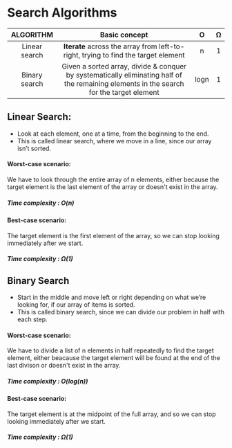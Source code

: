 

# Search Algorithms


|    ALGORITHM   | Basic concept   | O  | Ω |
| :------------:  |:---------------:|:---:|:--:|
| Linear search  | **Iterate** across the array from left-to-right, trying to find the target element | n | 1 |
| Binary search  | Given a sorted array, divide & conquer by systematically eliminating half of the remaining elements in the search for the target element| logn | 1 |


## Linear Search:

* Look at each element, one at a time, from the beginning to the end.
* This is called linear search, where we move in a line, since our array isn’t sorted.
#### Worst-case scenario:

We have to look through the entire array of n elements, either because the target element is the last element of the array or doesn't exist in the array.

##### Time complexity : O(n)

#### Best-case scenario:

The target element is the first element of the array, so we can stop looking immediately after we start.

##### Time complexity : Ω(1)

## Binary Search

* Start in the middle and move left or right depending on what we’re looking for, if our array of items is sorted.
* This is called binary search, since we can divide our problem in half with each step.

#### Worst-case scenario:

We have to divide a list of n elements in half repeatedly to find the target element, either beacause the target element will be found at the end of the last divison or doesn't exist in the array.

##### Time complexity : O(log(n))

#### Best-case scenario:

The target element is at the midpoint of the full array, and so we can stop looking immediately after we start.

##### Time complexity : Ω(1)
